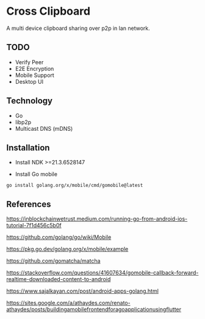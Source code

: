# Cross Clipboard

A multi device clipboard sharing over p2p in lan network.

## TODO

- Verify Peer
- E2E Encryption
- Mobile Support
- Desktop UI

## Technology

- Go
- libp2p
- Multicast DNS (mDNS)

## Installation

- Install NDK >=21.3.6528147

- Install Go mobile

```shell
go install golang.org/x/mobile/cmd/gomobile@latest
```

## References

<https://inblockchainwetrust.medium.com/running-go-from-android-ios-tutorial-7f1d456c5b0f>

<https://github.com/golang/go/wiki/Mobile>

<https://pkg.go.dev/golang.org/x/mobile/example>

<https://github.com/gomatcha/matcha>

<https://stackoverflow.com/questions/41607634/gomobile-callback-forward-realtime-downloaded-content-to-android>

<https://www.sajalkayan.com/post/android-apps-golang.html>

<https://sites.google.com/a/athaydes.com/renato-athaydes/posts/buildingamobilefrontendforagoapplicationusingflutter>
